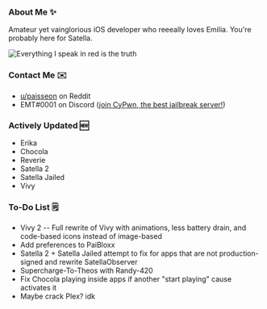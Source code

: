 ### About Me ✨
Amateur yet vainglorious iOS developer who reeeally loves Emilia. You're probably here for Satella.

![Everything I speak in red is the truth](https://lingtalfi.com/services/pngtext?color=cc0000&size=12&text=All%20my%20tweaks%20will%20have%20many%20bugs,%20with%20certainty.)

### Contact Me ✉️
- [u/paisseon](https://reddit.com/u/paisseon) on Reddit
- EMT#0001 on Discord ([join CyPwn, the best jailbreak server!](https://discord.gg/cZ2gBRZvwW))

### Actively Updated 🆕
- Erika
- Chocola
- Reverie
- Satella 2
- Satella Jailed
- Vivy

### To-Do List 🗒
- Vivy 2 -- Full rewrite of Vivy with animations, less battery drain, and code-based icons instead of image-based
- Add preferences to PaiBloxx
- Satella 2 + Satella Jailed attempt to fix for apps that are not production-signed and rewrite SatellaObserver
- Supercharge-To-Theos with Randy-420
- Fix Chocola playing inside apps if another "start playing" cause activates it
- Maybe crack Plex? idk
